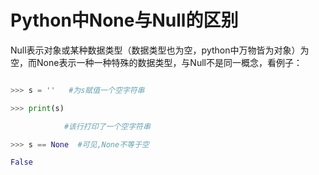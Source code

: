 ﻿# Python中None与Null的区别

Null表示对象或某种数据类型（数据类型也为空，python中万物皆为对象）为空，而None表示一种一种特殊的数据类型，与Null不是同一概念，看例子：



```python

>>> s = ''   #为s赋值一个空字符串

>>> print(s)

            #该行打印了一个空字符串

>>> s == None  #可见,None不等于空

False

```




